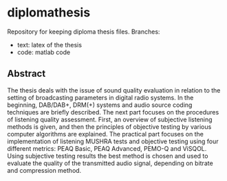 # diplomathesis
Repository for keeping diploma thesis files. 
Branches:
- text: latex of the thesis
- code: matlab code
## Abstract
The thesis deals with the issue of sound quality evaluation in relation to the setting of broadcasting parameters in digital radio systems. In the beginning, DAB/DAB+, DRM(+) systems and audio source coding techniques are briefly described. The next part focuses on the procedures of listening quality assessment. First, an overview of subjective listening methods is given, and then the principles of objective testing by various computer algorithms are explained. The practical part focuses on the implementation of listening MUSHRA tests and objective testing using four different metrics: PEAQ Basic, PEAQ Advanced, PEMO-Q and ViSQOL. Using subjective testing results the best method is chosen and used to evaluate the quality of the transmitted audio signal, depending on bitrate and compression method.
